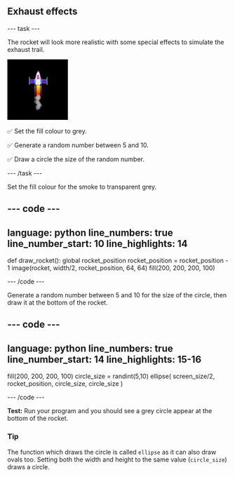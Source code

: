 <h2 class="c-project-heading--task">Exhaust effects</h2>

--- task ---

The rocket will look more realistic with some special effects to simulate the exhaust trail. 

![A slow animation of the smoke effect.](images/rocket_smoke.gif)

✅ Set the fill colour to grey.

✅ Generate a random number between 5 and 10.

✅ Draw a circle the size of the random number.

--- /task ---

Set the fill colour for the smoke to transparent grey. 

--- code ---
---
language: python
line_numbers: true
line_number_start: 10
line_highlights: 14
---

def draw_rocket():
    global rocket_position
    rocket_position = rocket_position - 1
    image(rocket, width/2, rocket_position, 64, 64)
    fill(200, 200, 200, 100) 
    

--- /code ---


Generate a random number between 5 and 10 for the size of the circle, then draw it at the bottom of the rocket.

--- code ---
---
language: python
line_numbers: true
line_number_start: 14
line_highlights: 15-16
---

fill(200, 200, 200, 100) 
circle_size = randint(5,10) 
ellipse(
    screen_size/2, 
    rocket_position, 
    circle_size, 
    circle_size
)   

--- /code ---
   


**Test:** Run your program and you should see a grey circle appear at the bottom of the rocket. 


<div class="c-project-callout c-project-callout--tip">

### Tip

The function which draws the circle is called `ellipse` as it can also draw ovals too. Setting both the width and height to the same value (`circle_size`) draws a circle. 
</div>
